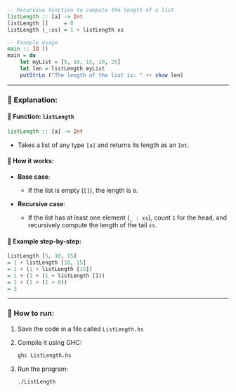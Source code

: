 ```haskell
-- Recursive function to compute the length of a list
listLength :: [a] -> Int
listLength []     = 0
listLength (_:xs) = 1 + listLength xs

-- Example usage
main :: IO ()
main = do
    let myList = [5, 10, 15, 20, 25]
    let len = listLength myList
    putStrLn ("The length of the list is: " ++ show len)
```

---

### 📘 Explanation:

#### 🔧 Function: `listLength`

```haskell
listLength :: [a] -> Int
```

* Takes a list of any type `[a]` and returns its length as an `Int`.

#### 🔁 How it works:

* **Base case**:

  * If the list is empty (`[]`), the length is `0`.
* **Recursive case**:

  * If the list has at least one element (`_ : xs`), count `1` for the head, and recursively compute the length of the tail `xs`.

#### 🧠 Example step-by-step:

```haskell
listLength [5, 10, 15]
= 1 + listLength [10, 15]
= 1 + (1 + listLength [15])
= 1 + (1 + (1 + listLength []))
= 1 + (1 + (1 + 0))
= 3
```

---

### 🧪 How to run:

1. Save the code in a file called `ListLength.hs`
2. Compile it using GHC:

   ```bash
   ghc ListLength.hs
   ```
3. Run the program:

   ```bash
   ./ListLength
